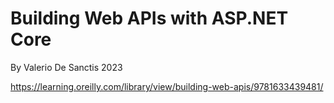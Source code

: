 # Building Web APIs with ASP.NET Core
By Valerio De Sanctis 2023

https://learning.oreilly.com/library/view/building-web-apis/9781633439481/
